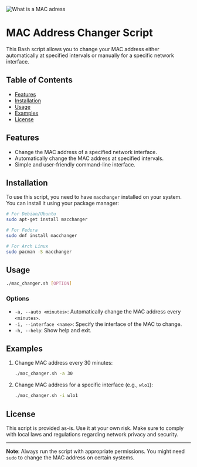 ![What is a MAC adress](https://github.com/kor-ius/mackor/What-is-MAC-Address.jpeg)

# MAC Address Changer Script

This Bash script allows you to change your MAC address either automatically at specified intervals or manually for a specific network interface. 

## Table of Contents

- [Features](#features)
- [Installation](#installation)
- [Usage](#usage)
- [Examples](#examples)
- [License](#license)

## Features

- Change the MAC address of a specified network interface.
- Automatically change the MAC address at specified intervals.
- Simple and user-friendly command-line interface.

## Installation

To use this script, you need to have `macchanger` installed on your system. You can install it using your package manager:

```bash
# For Debian/Ubuntu
sudo apt-get install macchanger

# For Fedora
sudo dnf install macchanger

# For Arch Linux
sudo pacman -S macchanger
```

## Usage

```bash
./mac_changer.sh [OPTION]
```

### Options

- `-a, --auto <minutes>`: Automatically change the MAC address every `<minutes>`.
- `-i, --interface <name>`: Specify the interface of the MAC to change.
- `-h, --help`: Show help and exit.

## Examples

1. Change MAC address every 30 minutes:

   ```bash
   ./mac_changer.sh -a 30
   ```

2. Change MAC address for a specific interface (e.g., `wlo1`):

   ```bash
   ./mac_changer.sh -i wlo1
   ```

## License

This script is provided as-is. Use it at your own risk. Make sure to comply with local laws and regulations regarding network privacy and security.

---

**Note**: Always run the script with appropriate permissions. You might need `sudo` to change the MAC address on certain systems.
